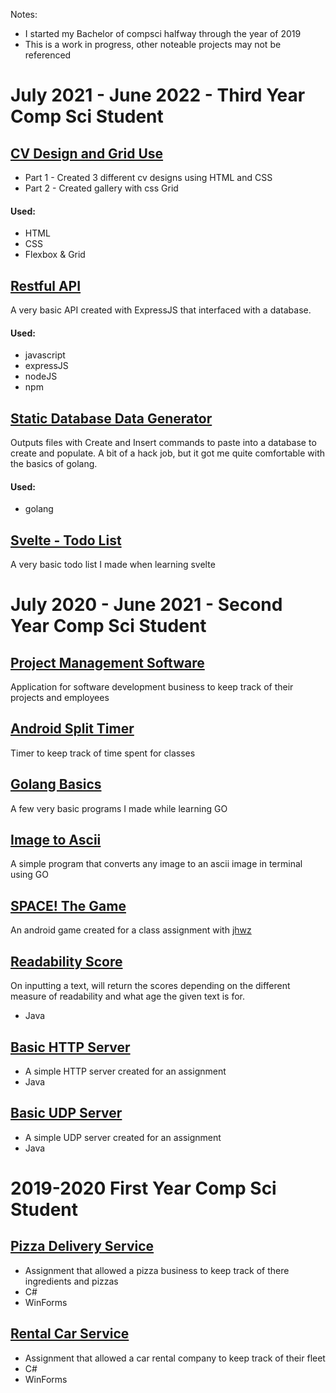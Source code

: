 Notes:
* I started my Bachelor of compsci halfway through the year of 2019
* This is a work in progress, other noteable projects may not be referenced

# July 2021 - June 2022 - Third Year Comp Sci Student
## [CV Design and Grid Use](https://github.com/BlaviButcher/compx222-As2-CV-Grid)
  * Part 1 - Created 3 different cv designs using HTML and CSS
  * Part 2 - Created gallery with css Grid
  #### Used:
  * HTML
  * CSS
  * Flexbox & Grid
## [Restful API](https://github.com/BlaviButcher/restful-assn4/)
A very basic API created with ExpressJS that interfaced with a database.
  #### Used: 
  - javascript
  - expressJS
  - nodeJS
  - npm
## [Static Database Data Generator](https://github.com/BlaviButcher/data-generator)
Outputs files with Create and Insert commands to paste into a database to create and populate. A bit of a hack job, but it got me quite comfortable with the basics of golang.
#### Used:
  - golang

## [Svelte - Todo List](https://github.com/BlaviButcher/todo-svelte)
A very basic todo list I made when learning svelte


# July 2020 - June 2021 - Second Year Comp Sci Student
## [Project Management Software](https://github.com/BlaviButcher/ProjectManagementSoftware)
Application for software development business to keep track of their projects and employees
## [Android Split Timer](https://github.com/BlaviButcher/AndroidSplitTimer)
Timer to keep track of time spent for classes
## [Golang Basics](https://github.com/BlaviButcher/headfirstgo)
A few very basic programs I made while learning GO
## [Image to Ascii](https://github.com/BlaviButcher/imgToAscii)
A simple program that converts any image to an ascii image in terminal using GO 
## [SPACE! The Game](https://github.com/BlaviButcher/AndroidSpaceGame)
An android game created for a class assignment with [jhwz](https://github.com/jhwz)  
## [Readability Score](https://github.com/BlaviButcher/ReadabilityScore)
On inputting a text, will return the scores depending on the different measure of readability and what age the given text is for. 
  * Java
## [Basic HTTP Server](https://github.com/BlaviButcher/RealHTTPServer)
  * A simple HTTP server created for an assignment
  * Java
## [Basic UDP Server](https://github.com/BlaviButcher/UDP_Server)
  * A simple UDP server created for an assignment
  * Java

# 2019-2020 First Year Comp Sci Student
## [Pizza Delivery Service](https://github.com/BlaviButcher/PizzaDeliveryService)
  * Assignment that allowed a pizza business to keep track of there ingredients and pizzas
  * C#
  * WinForms
## [Rental Car Service](https://github.com/BlaviButcher/RentalCarService)
  * Assignment that allowed a car rental company to keep track of their fleet
  * C#
  * WinForms
